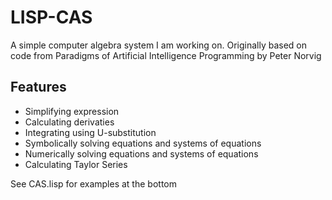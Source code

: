 # LISP-CAS
A simple computer algebra system I am working on.
Originally based on code from Paradigms of Artificial Intelligence Programming by Peter Norvig

## Features
* Simplifying expression
* Calculating derivaties
* Integrating using U-substitution
* Symbolically solving equations and systems of equations
* Numerically solving equations and systems of equations
* Calculating Taylor Series

See CAS.lisp for examples at the bottom
